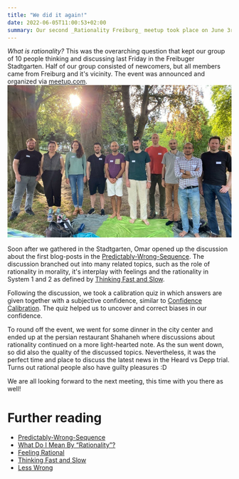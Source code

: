 ```yaml
---
title: "We did it again!"
date: 2022-06-05T11:00:53+02:00
summary: Our second _Rationality Freiburg_ meetup took place on June 3rd and shun a lot of light on the topic of rationality despite the gloomy weather forecast.
---
```


_What is rationality?_ This was the overarching question that kept our group of 10 people thinking and discussing last Friday in the Freibuger Stadtgarten. 
Half of our group consisted of newcomers, but all members came from Freiburg and it's vicinity. The event was announced and organized via [meetup.com](https://www.meetup.com/rationality-freiburg/).
![The rationality group](rationality-meetup-group-pic.jpeg 'Our group enjoying the sun in the Stadtgarten')

Soon after we gathered in the Stadtgarten, Omar opened up the discussion about the first blog-posts in the [Predictably-Wrong-Sequence](https://www.readthesequences.com/Predictably-Wrong-Sequence). 
The discussion branched out into many related topics, such as the role of rationality in morality, it's interplay with feelings and the rationality in System 1 and 2 as defined by [Thinking Fast and Slow](https://www.goodreads.com/book/show/11468377-thinking-fast-and-slow).

Following the discussion, we took a calibration quiz in which answers are given together with a subjective confidence, similar to [Confidence Calibration](http://confidence.success-equation.com/). 
The quiz helped us to uncover and correct biases in our confidence.

To round off the event, we went for some dinner in the city center and ended up at the persian restaurant Shahaneh where discussions about rationality continued on a more
light-hearted note. As the sun went down, so did also the quality of the discussed topics. Nevertheless, it was the perfect time and place to discuss the latest
news in the Heard vs Depp trial. Turns out rational people also have guilty pleasures :D

We are all looking forward to the next meeting, this time with you there as well!

# Further reading

* [Predictably-Wrong-Sequence](https://www.readthesequences.com/Predictably-Wrong-Sequence)
* [What Do I Mean By “Rationality”?](https://www.readthesequences.com/What-Do-I-Mean-By-Rationality)
* [Feeling Rational](https://www.readthesequences.com/Feeling-Rational)
* [Thinking Fast and Slow](https://www.goodreads.com/book/show/11468377-thinking-fast-and-slow)
* [Less Wrong](https://www.lesswrong.com/)
